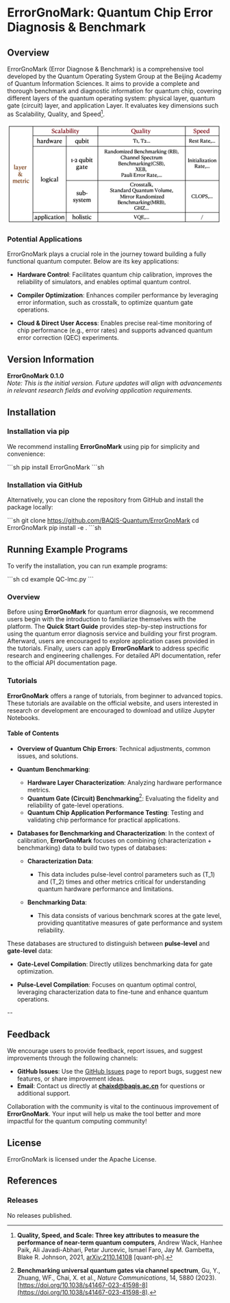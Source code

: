 # ErrorGnoMark: Quantum Chip Error Diagnosis & Benchmark

## Overview

ErrorGnoMark (Error Diagnose & Benchmark) is a comprehensive tool developed by the Quantum Operating System Group at the Beijing Academy of Quantum Information Sciences. It aims to provide a complete and thorough benchmark and diagnostic information for quantum chip, covering different layers of the quantum operating system: physical layer, quantum gate (circuit) layer, and application Layer. It evaluates key dimensions such as Scalability, Quality, and Speed[^1]. 

<p align="center">
  <img src="errorgnomark/egm.jpg" alt="ErrorGnoMark Illustration" width="500px">
</p>

### Potential Applications

ErrorGnoMark plays a crucial role in the journey toward building a fully functional quantum computer. Below are its key applications:

- **Hardware Control**: Facilitates quantum chip calibration, improves the reliability of simulators, and enables optimal quantum control.

- **Compiler Optimization**: Enhances compiler performance by leveraging error information, such as crosstalk, to optimize quantum gate operations.

- **Cloud & Direct User Access**: Enables precise real-time monitoring of chip performance (e.g., error rates) and supports advanced quantum error correction (QEC) experiments.


## Version Information

**ErrorGnoMark 0.1.0**  
*Note: This is the initial version. Future updates will align with advancements in relevant research fields and evolving application requirements.*

## Installation

### Installation via pip

We recommend installing **ErrorGnoMark** using pip for simplicity and convenience:

\`\`\`sh
pip install ErrorGnoMark
\`\`\`sh


### Installation via GitHub
Alternatively, you can clone the repository from GitHub and install the package locally:

\`\`\`sh
git clone https://github.com/BAQIS-Quantum/ErrorGnoMark
cd ErrorGnoMark
pip install -e .
\`\`\`sh


## Running Example Programs

To verify the installation, you can run example programs:

\`\`\`sh
cd example 
QC-lmc.py
\`\`\`



### Overview

Before using **ErrorGnoMark** for quantum error diagnosis, we recommend users begin with the introduction to familiarize themselves with the platform. The **Quick Start Guide** provides step-by-step instructions for using the quantum error diagnosis service and building your first program. Afterward, users are encouraged to explore application cases provided in the tutorials. Finally, users can apply **ErrorGnoMark** to address specific research and engineering challenges. For detailed API documentation, refer to the official API documentation page.

### Tutorials

**ErrorGnoMark** offers a range of tutorials, from beginner to advanced topics. These tutorials are available on the official website, and users interested in research or development are encouraged to download and utilize Jupyter Notebooks.

#### **Table of Contents**
- **Overview of Quantum Chip Errors**: Technical adjustments, common issues, and solutions.
- **Quantum Benchmarking**:
  - **Hardware Layer Characterization**: Analyzing hardware performance metrics.
  - **Quantum Gate (Circuit) Benchmarking**[^3]: Evaluating the fidelity and reliability of gate-level operations.
  - **Quantum Chip Application Performance Testing**: Testing and validating chip performance for practical applications.

- **Databases for Benchmarking and Characterization**:
  In the context of calibration, **ErrorGnoMark** focuses on combining {characterization + benchmarking} data to build two types of databases:
  
  - **Characterization Data**: 
    - This data includes pulse-level control parameters such as \(T_1\) and \(T_2\) times and other metrics critical for understanding quantum hardware performance and limitations.
  
  - **Benchmarking Data**: 
    - This data consists of various benchmark scores at the gate level, providing quantitative measures of gate performance and system reliability.

These databases are structured to distinguish between **pulse-level** and **gate-level** data:
- **Gate-Level Compilation**: Directly utilizes benchmarking data for gate optimization.

- **Pulse-Level Compilation**: Focuses on quantum optimal control, leveraging characterization data to fine-tune and enhance quantum operations.

--


## Feedback

We encourage users to provide feedback, report issues, and suggest improvements through the following channels:

- **GitHub Issues**: Use the [GitHub Issues](https://github.com/BAQIS-Quantum/ErrorGnoMark/issues) page to report bugs, suggest new features, or share improvement ideas.
- **Email**: Contact us directly at **chaixd@baqis.ac.cn** for questions or additional support.

Collaboration with the community is vital to the continuous improvement of **ErrorGnoMark**. Your input will help us make the tool better and more impactful for the quantum computing community!



## License

ErrorGnoMark is licensed under the Apache License.

## References

[^1]: **Quality, Speed, and Scale: Three key attributes to measure the performance of near-term quantum computers**, Andrew Wack, Hanhee Paik, Ali Javadi-Abhari, Petar Jurcevic, Ismael Faro, Jay M. Gambetta, Blake R. Johnson, 2021, [arXiv:2110.14108](https://arxiv.org/abs/2110.14108) [quant-ph].

[^2]: **Optimizing quantum gates towards the scale of logical qubits**, Klimov, P.V., Bengtsson, A., Quintana, C. et al., *Nature Communications*, 15, 2442 (2024). [https://doi.org/10.1038/s41467-024-46623-y](https://doi.org/10.1038/s41467-024-46623-y).

[^3]: **Benchmarking universal quantum gates via channel spectrum**, Gu, Y., Zhuang, WF., Chai, X. et al., *Nature Communications*, 14, 5880 (2023). [https://doi.org/10.1038/s41467-023-41598-8](https://doi.org/10.1038/s41467-023-41598-8).



### Releases

No releases published.

